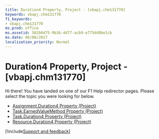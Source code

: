 ```yaml
---
title: Duration4 Property, Project - [vbapj.chm131770]
keywords: vbapj.chm131770
f1_keywords:
- vbapj.chm131770
ms.prod: office
ms.assetid: 502b0d75-9b16-4d77-acb9-e775dd9be1cb
ms.date: 06/08/2017
localization_priority: Normal
---
```



# Duration4 Property, Project - [vbapj.chm131770]

Hi there! You have landed on one of our F1 Help redirector pages. Please select the topic you were looking for below.

- [Assignment.Duration4 Property (Project)](https://msdn.microsoft.com/library/e33d3fd0-a9bb-9766-76c4-4b0cb148ec8a%28Office.15%29.aspx)
- [Task.EarnedValueMethod Property (Project)](https://msdn.microsoft.com/library/3882a1aa-4226-b9f9-3d01-529fe9274399%28Office.15%29.aspx)
- [Task.Duration4 Property (Project)](https://msdn.microsoft.com/library/8d8e9b0c-c067-e471-5794-634a1bd4ad77%28Office.15%29.aspx)
- [Resource.Duration4 Property (Project)](https://msdn.microsoft.com/library/546110f8-4bc8-dfee-fe8d-cd2b41c7a354%28Office.15%29.aspx)

[!include[Support and feedback](~/includes/feedback-boilerplate.md)]